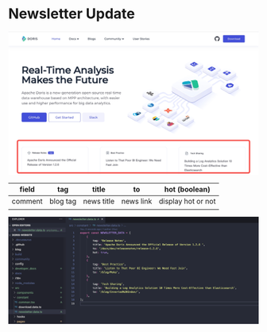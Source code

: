 # Newsletter Update

![1690531457611](image/newsletter/1690531457611.png)

| field   | tag      | title      | to        | hot (boolean)      |
| ------- | -------- | ---------- | --------- | ------------------ |
| comment | blog tag | news title | news link | display hot or not |
|         |          |            |           |                    |

![1690531613817](image/newsletter/1690531613817.png)
